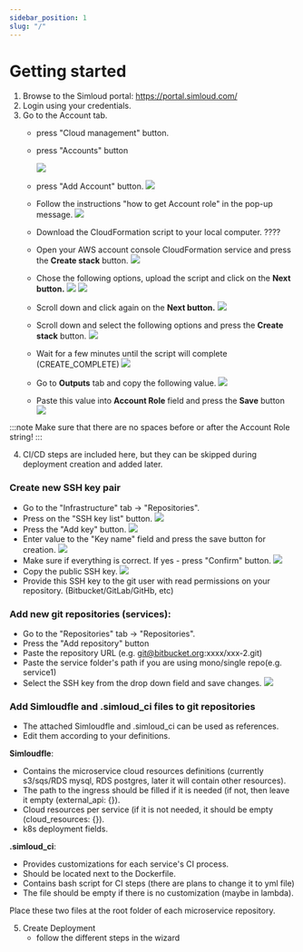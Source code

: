 ```yaml
---
sidebar_position: 1
slug: "/"
---
```


# Getting started

1. Browse to the Simloud portal: https://portal.simloud.com/
2. Login using your credentials.
3. Go to the Account tab.
   - press "Cloud management" button.
   - press "Accounts" button
  
     ![](/home/simloud/IdeaProjects/simloud-docs/static/img/onboarding/intro/1.png)
   -  press "Add Account" button.
     ![](/home/simloud/IdeaProjects/simloud-docs/static/img/onboarding/intro/2.png)
   - Follow the instructions "how to get Account role" in the pop-up message.
     ![](/home/simloud/IdeaProjects/simloud-docs/static/img/onboarding/intro/12.png)
    
   - Download the CloudFormation script to your local computer. ????
   - Open your AWS account console CloudFormation service and press the **Create stack** button.
     ![](/home/simloud/IdeaProjects/simloud-docs/static/img/onboarding/intro/image2.png)
   - Chose the following options, upload the script and click on the **Next button.** 
     ![](/home/simloud/IdeaProjects/simloud-docs/static/img/onboarding/intro/image3.png)
     ![](/home/simloud/IdeaProjects/simloud-docs/static/img/onboarding/intro/image4.png)
   - Scroll down and click again on the **Next button.**
     ![](/home/simloud/IdeaProjects/simloud-docs/static/img/onboarding/intro/image5.png)
   - Scroll down and select the following options and press the **Create stack** button.
     ![](/home/simloud/IdeaProjects/simloud-docs/static/img/onboarding/intro/image6.png)
   - Wait for a few minutes until the script will complete (CREATE_COMPLETE)
     ![](/home/simloud/IdeaProjects/simloud-docs/static/img/onboarding/intro/image7.png)
   - Go to **Outputs** tab and copy the following value.
     ![](/home/simloud/IdeaProjects/simloud-docs/static/img/onboarding/intro/image8.png)
   - Paste this value into **Account Role** field and press the **Save** button
     ![](/home/simloud/IdeaProjects/simloud-docs/static/img/onboarding/intro/image9.png)

:::note
Make sure that there are no spaces before or after the Account Role string!
:::

4. CI/CD steps are included here, but they can be skipped during deployment creation and added later.

### Create new SSH key pair         

- Go to the "Infrastructure" tab -> "Repositories".
- Press on the "SSH key list" button.
  ![](/home/simloud/IdeaProjects/simloud-docs/static/img/onboarding/intro/11.png)
- Press the "Add key" button.
  ![](/home/simloud/IdeaProjects/simloud-docs/static/img/onboarding/intro/6.png)
- Enter value to the "Key name" field and press the save button for creation.
  ![](/home/simloud/IdeaProjects/simloud-docs/static/img/onboarding/intro/77.png)
- Make sure if everything is correct. If yes - press "Confirm" button.
  ![](/home/simloud/IdeaProjects/simloud-docs/static/img/onboarding/intro/8.png)
- Copy the public SSH key.
  ![](/home/simloud/IdeaProjects/simloud-docs/static/img/onboarding/intro/image12.png)
- Provide this SSH key to the git user with read permissions on your repository. (Bitbucket/GitLab/GitHb, etc)

### Add new git repositories (services):

- Go to the "Repositories" tab -> "Repositories".
- Press the "Add repository" button
- Paste the repository URL (e.g. git@bitbucket.org:xxxx/xxx-2.git)
- Paste the service folder's path if you are using mono/single repo(e.g. service1)
- Select the SSH key from the drop down field and save changes.
  ![](/home/simloud/IdeaProjects/simloud-docs/static/img/onboarding/intro/13.png)

### Add Simloudfle and .simloud_ci files to git repositories

- The attached Simloudfle and .simloud_ci can be used as references.
- Edit them according to your definitions.

**Simloudfle**:

- Contains the microservice cloud resources definitions (currently s3/sqs/RDS mysql, RDS postgres, later it will contain other resources).
- The path to the ingress should be filled if it is needed (if not, then leave it empty (external_api: {}).
- Cloud resources per service (if it is not needed, it should be empty (cloud_resources: {}).
- k8s deployment fields.

**.simloud_ci**:

- Provides customizations for each service's CI process.
- Should be located next to the Dockerfile.
- Contains bash script for CI steps (there are plans to change it to yml file)
- The file should be empty if there is no customization (maybe in lambda).

Place these two files at the root folder of each microservice repository.

5. Create Deployment
   - follow the different steps in the wizard
